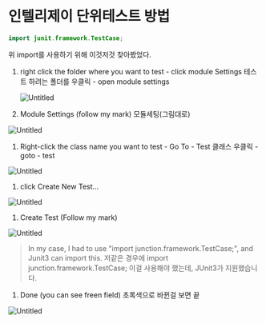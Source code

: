# 인텔리제이 단위테스트 방법

```java
import junit.framework.TestCase;
```

위 import를 사용하기 위해 이것저것 찾아봤었다.

1. right click the folder where you want to test - click module Settings
테스트 하려는 폴더를 우클릭 - open module settings
    
    ![Untitled](%E1%84%8B%E1%85%B5%E1%86%AB%E1%84%90%E1%85%A6%E1%86%AF%E1%84%85%E1%85%B5%E1%84%8C%E1%85%A6%E1%84%8B%E1%85%B5%20%E1%84%83%E1%85%A1%E1%86%AB%E1%84%8B%E1%85%B1%E1%84%90%E1%85%A6%E1%84%89%E1%85%B3%E1%84%90%E1%85%B3%20%E1%84%87%E1%85%A1%E1%86%BC%E1%84%87%E1%85%A5%E1%86%B8%2066228b48e46d4a2e9306fe90a3af0985/Untitled.png)
    
2. Module Settings (follow my mark)
모듈세팅(그림대로)

![Untitled](%E1%84%8B%E1%85%B5%E1%86%AB%E1%84%90%E1%85%A6%E1%86%AF%E1%84%85%E1%85%B5%E1%84%8C%E1%85%A6%E1%84%8B%E1%85%B5%20%E1%84%83%E1%85%A1%E1%86%AB%E1%84%8B%E1%85%B1%E1%84%90%E1%85%A6%E1%84%89%E1%85%B3%E1%84%90%E1%85%B3%20%E1%84%87%E1%85%A1%E1%86%BC%E1%84%87%E1%85%A5%E1%86%B8%2066228b48e46d4a2e9306fe90a3af0985/Untitled%201.png)

1. Right-click the class name you want to test - Go To - Test
클래스 우클릭 -goto - test

![Untitled](%E1%84%8B%E1%85%B5%E1%86%AB%E1%84%90%E1%85%A6%E1%86%AF%E1%84%85%E1%85%B5%E1%84%8C%E1%85%A6%E1%84%8B%E1%85%B5%20%E1%84%83%E1%85%A1%E1%86%AB%E1%84%8B%E1%85%B1%E1%84%90%E1%85%A6%E1%84%89%E1%85%B3%E1%84%90%E1%85%B3%20%E1%84%87%E1%85%A1%E1%86%BC%E1%84%87%E1%85%A5%E1%86%B8%2066228b48e46d4a2e9306fe90a3af0985/Untitled%202.png)

1. click Create New Test…

![Untitled](%E1%84%8B%E1%85%B5%E1%86%AB%E1%84%90%E1%85%A6%E1%86%AF%E1%84%85%E1%85%B5%E1%84%8C%E1%85%A6%E1%84%8B%E1%85%B5%20%E1%84%83%E1%85%A1%E1%86%AB%E1%84%8B%E1%85%B1%E1%84%90%E1%85%A6%E1%84%89%E1%85%B3%E1%84%90%E1%85%B3%20%E1%84%87%E1%85%A1%E1%86%BC%E1%84%87%E1%85%A5%E1%86%B8%2066228b48e46d4a2e9306fe90a3af0985/Untitled%203.png)

1. Create Test (Follow my mark)

![Untitled](%E1%84%8B%E1%85%B5%E1%86%AB%E1%84%90%E1%85%A6%E1%86%AF%E1%84%85%E1%85%B5%E1%84%8C%E1%85%A6%E1%84%8B%E1%85%B5%20%E1%84%83%E1%85%A1%E1%86%AB%E1%84%8B%E1%85%B1%E1%84%90%E1%85%A6%E1%84%89%E1%85%B3%E1%84%90%E1%85%B3%20%E1%84%87%E1%85%A1%E1%86%BC%E1%84%87%E1%85%A5%E1%86%B8%2066228b48e46d4a2e9306fe90a3af0985/Untitled%204.png)

> In my case, I had to use "import junction.framework.TestCase;", and Junit3 can import this. 
저같은 경우에 import junction.framework.TestCase; 이걸 사용해야 했는데, JUnit3가 지원했습니다.
> 
1. Done (you can see freen field)
초록색으로 바뀐걸 보면 끝

![Untitled](%E1%84%8B%E1%85%B5%E1%86%AB%E1%84%90%E1%85%A6%E1%86%AF%E1%84%85%E1%85%B5%E1%84%8C%E1%85%A6%E1%84%8B%E1%85%B5%20%E1%84%83%E1%85%A1%E1%86%AB%E1%84%8B%E1%85%B1%E1%84%90%E1%85%A6%E1%84%89%E1%85%B3%E1%84%90%E1%85%B3%20%E1%84%87%E1%85%A1%E1%86%BC%E1%84%87%E1%85%A5%E1%86%B8%2066228b48e46d4a2e9306fe90a3af0985/Untitled%205.png)